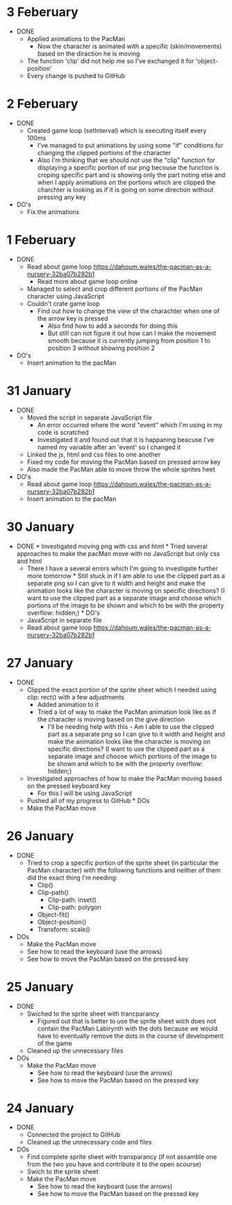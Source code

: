 # 3 Feberuary 
  * DONE
    * Applied animations to the PacMan
      * Now the character is animated with a specific (skin/movements) based on the diraction he is moving
    * The function 'clip' did not help me so I've exchanged it for 'object-position'
    * Every change is pushed to GitHub

# 2 Feberuary 
  * DONE
    * Created game loop (setInterval) which is executing itself every 100ms
      * I've managed to put animations by using some "if" conditions for changing the clipped portions of the character
       * Also I'm thinking that we should not use the "clip" function for displaying a specific portion of our png becouse the function is croping specific part and is showing only the part noting else and when I apply animations on the portions which are clipped the charchter is looking as if it is going on some direction without pressing any key
  * DO's
    * Fix the animations

# 1 Feberuary 
  * DONE
    * Read about game loop https://dahoum.wales/the-pacman-as-a-nursery-32ba07b282b1
       * Read more about game loop online     
    * Managed to select and crop different portions of the PacMan character using JavaScript
    * Couldn't crate game loop 
      * Find out how to change the view of the charachter when one of the arrow key is pressed 
        * Also find how to add a seconds for doing this 
        * But still can not figure it out how can I make the movement smooth because it is currently jumping from position 1 to position 3 without showing position 2
  * DO's
    * Insert animation to the pacMan
  

# 31 January
  * DONE 
    * Moved the script in separate JavaScript file
      * An error occurred where the word "event" which I'm using in my code is scratched
      * Investigated it and found out that it is happaning beacuse I've named my variable after an 'event' so I changed it 
    * Linked the js, html and css files to one another
    * Fixed my code for moving the PacMan based on pressed arrow key
    * Also made the PacMan able to move throw the whole sprites heet
  * DO's
      * Read about game loop https://dahoum.wales/the-pacman-as-a-nursery-32ba07b282b1
      * Insert animation to the pacMan



# 30 January
   * DONE
    * Investigated moving png with css and html 
    * Tried several approaches to make the pacMan move with no JavaScript but only css and html
      * There I have a several errors which I'm going to investigate further more tomorrow
    * Still stuck in if I am able to use the clipped part as a separate png so I can give to it width and height and make the animation looks like the character is moving on specific directions? (I want to use the clipped part as a separate image and choose which portions of the image to be shown and which to be with the property overflow: hidden;)
    * DO's
      * JavaScript in separate file
      * Read about game loop https://dahoum.wales/the-pacman-as-a-nursery-32ba07b282b1


# 27 January
   * DONE
     * Clipped the exact portion of the sprite sheet which I needed using clip: rect() with a few adjustments
        * Added animation to it
        * Tried a lot of way to make the PacMan animation look like as if the character is moving based on the give direction 
          * I'll be needing help with this - Am I able to use the clipped part as a separate png so I can give to it width and height and make the animation looks like the character is moving on specific directions? (I want to use the clipped part as a separate image and choose which portions of the image to be shown and which to be with the property overflow: hidden;)
      * Investigated approaches of how to make the PacMan moving based on the pressed keyboard key
        * For this I will be using JavaScript
      * Pushed all of my progress to GitHub
    * DOs
      * Make the PacMan move 

# 26 January
  * DONE
    * Tried to crop a specific portion of the sprite sheet (in particular the PacMan character) with the following functions and neither of them did the exact thing I'm needing:
      * Clip() 
      * Clip-path()
        * Clip-path: inset()
        * Clip-path: polygon
      * Object-fit()
      * Object-position()
      * Transform: scale()
  * DOs
    * Make the PacMan move 
    * See how to read the keyboard (use the arrows)
    * See how to move the PacMan based on the pressed key

# 25 January

* DONE
  * Swiched to the sprite sheet with trancparancy 
    * Figured out that is better to use the sprite sheet wich does not contain the PacMan Labirynth with the dots because we would have to eventually remove the dots in the course of development of the game
  * Cleaned up the unnecessary files  
* DOs
  * Make the PacMan move 
    * See how to read the keyboard (use the arrows)
    * See how to move the PacMan based on the pressed key

# 24 January

* DONE
  * Connected the project to GitHub
  * Cleaned up the unnecessary code and files
* DOs
  * Find complete sprite sheet with transparancy (if not assamble one from the two you have and contribute it to the open scourse)
  * Swich to the sprite sheet
  * Make the PacMan move 
    * See how to read the keyboard (use the arrows)
    * See how to move the PacMan based on the pressed key